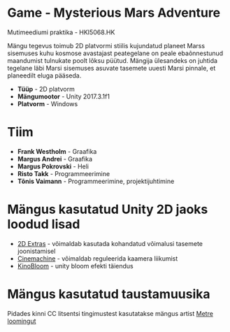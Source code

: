 # Game - Mysterious Mars Adventure
Mutimeediumi praktika - HKI5068.HK

Mängu tegevus toimub 2D platvormi stiilis kujundatud planeet Marss sisemuses kuhu kosmose avastajast peategelane on peale ebaõnnestunud maandumist tulnukate poolt lõksu püütud. Mängija ülesandeks on juhtida tegelane läbi Marsi sisemuses asuvate tasemete uuesti Marsi pinnale, et planeedilt eluga pääseda.

* **Tüüp** - 2D platvorm
* **Mängumootor** - Unity 2017.3.1f1
* **Platvorm** - Windows

# Tiim
* **Frank Westholm**   - Graafika
* **Margus Andrei**    - Graafika
* **Margus Pokrovski** - Heli
* **Risto Takk**       - Programmeerimine
* **Tõnis Vaimann**    - Programmeerimine, projektijuhtimine

# Mängus kasutatud Unity 2D jaoks loodud lisad
 - [2D Extras](https://github.com/Unity-Technologies/2d-extras) - võimaldab kasutada kohandatud võimalusi tasemete joonistamisel 
 - [Cinemachine](https://assetstore.unity.com/packages/essentials/cinemachine-79898) - võimaldab reguleerida kaamera liikumist
 - [KinoBloom](https://github.com/keijiro/KinoBloom) - unity bloom efekti täiendus
 
# Mängus kasutatud taustamuusika
Pidades kinni CC litsentsi tingimustest kasutatakse mängus artist [Metre loomingut](https://drive.google.com/drive/folders/13-UU0JHOwZfDxI77p8NKlGeTiKKPreKe?usp=sharing)
